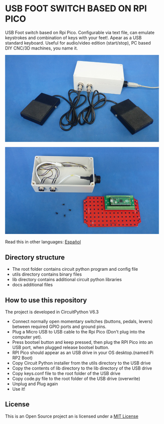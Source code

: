 # USB FOOT SWITCH BASED ON RPI PICO

USB Foot switch based on Rpi Pico. Configurable via text file, can emulate keystrokes and combination of keys with your feet!. Apear as a USB standard keyboard. Useful for audio/video edition (start/stop), PC based DIY CNC/3D machines, you name it.

![DIN-RAIL](docs/footswitch.png)

![PIECES](docs/footswitchopen.png)

Read this in other languages: [Español](docs/README.es.md)

## Directory structure

* The root folder contains circuit python program and config file
* utils directory contains binary files
* lib directory contains additional circuit python libraries
* docs additional files

## How to use this repository

The project is developed in CircuitPython V6.3
* Connect normally open momentary switches (buttons, pedals, levers) between required GPIO ports and ground pins.
* Plug a Micro USB to USB cable to the Rpi Pico (Don't plug into the computer yet).
* Press bootsel button and keep pressed, then plug the RPI Pico into an USB port, when plugged release bootsel button.
* RPI Pico should appear as an USB drive in your OS desktop.(named Pi RP2 Boot)
* Copy Circuit Python installer from the utils directory to the USB drive 
* Copy the contents of lib directory to the lib directory of the USB drive 
* Copy keys.conf file to the root folder of the USB drive 
* Copy code.py file to the root folder of the USB drive (overwrite)
* Unplug and Plug again
* Use it!


## License

This is an Open Source project an is licensed under a [MIT License](https://spdx.org/licenses/MIT.html)
